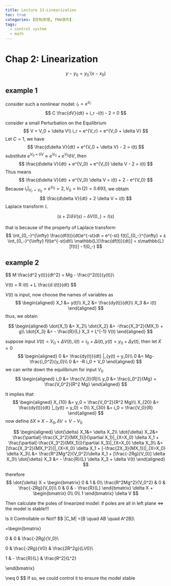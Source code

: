 ```yaml
---
title: Lecture 13-Linearization
toc: true
categories: [控制原理, PNW课件]
tags:
  - control system
  - math
---
```


# Chap 2: Linearization
<!--more-->

$$
y-y_0 = y_0'(x-x_0)
$$


## example 1

consider such a nonlinear model: $i_r = e^{V_r}$
$$
C \frac{dV}{dt} + i_r -i(t) - 2 = 0
$$

consider a small Perturbation on the Equilibrium
$$
V = V_0 + \delta V\\
i_r = e^{V_r} = e^{V_0 + \delta V}
$$
Let $C = 1$, we have
$$
\frac{d\delta V}{dt} + e^{V_0 + \delta V} - 2 = i(t)
$$
substitute $e^{V_0 + \delta V} \approx e^{V_0} + e^{V_0} \delta V$, then
$$
\frac{d\delta V}{dt} + e^{V_0} + e^{V_0} \delta V - 2 = i(t)
$$
Thus means
$$
\frac{d\delta V}{dt} + e^{V_0} \delta V = i(t) + 2 - e^{V_0}
$$
Because $i_r|_{V_r = V_0} = e^{V_0} = 2, V_0 = \ln(2) = 0.693$, we obtain
$$
\frac{d\delta V}{dt} + 2 \delta V = i(t)
$$
Laplace transform $\mathbb{L}$

$$
(s+2)\delta V(s) - \delta V(0_-) = I(s)
$$

that is because of the property of Laplace transform
$$
\int_{0_-}^{\infty} \frac{df(t)}{dt}e^{-st}dt
= e^{-st} f(t)|_{0_-}^{\infty} + s \int_{0_-}^{\infty} f(t)e^{-st}dt\\
\mathbb{L}[\frac{df(t)}{dt}] = s\mathbb{L}[f(t)] - f(0_-)
$$

## example 2

$$
M \frac{d^2 y(t)}{dt^2} = Mg - \frac{i^2(t)}{y(t)}\\

V(t) = R i(t) + L \frac{d i(t)}{dt}
$$

$V(t)$ is input, now choose the names of variables as
$$
\begin{aligned}
X_1 &= y(t)\\
X_2 &= \frac{dy(t)}{dt}\\
X_3 &= i(t)
\end{aligned}
$$
thus, we obtain

$$
\begin{aligned}
\dot{X_1} &= X_2\\
\dot{X_2} &= -\frac{X_3^2}{MX_1} + g\\
\dot{X_3} &= - \frac{R}{L} X_3 + L^{-1} V(t)
\end{aligned}
$$

suppose input $V(t) = V_0 + \Delta V(t), i(t) = i_0 + \Delta i(t), y(t) = y_0 + \Delta y(t)$, then let $\dot{X} = 0$
$$
\begin{aligned}
0 &= \frac{dy(t)}{dt} |_{y(t) = y_0}\\
0 &= Mg- \frac{i_0^2}{y_0}\\
0 &= -R i_0 + V_0
\end{aligned}
$$
we can write down the equilibrium for input $V_0$
$$
\begin{aligned}
i_0 &= \frac{V_0}{R}\\
y_0 &= \frac{i_0^2}{Mg} = \frac{V_0^2}{R^2 Mg}
\end{aligned}
$$

It implies that
$$
\begin{aligned}
X_{10} &= y_0 = \frac{V_0^2}{R^2 Mg}\\
X_{20} &= \frac{dy(t)}{dt} |_{y(t) = y_0} = 0\\
X_{30} &= i_0 = \frac{V_0}{R}
\end{aligned}
$$
now define $\delta X \equiv X - X_0, \delta V = V - V_0$

$$
\begin{aligned}
\dot{\delta} X_1&= \delta X_2\\
\dot{\delta} X_2&= \frac{\partial[-\frac{X_3^2}{MX_1}]}{\partial X_1}|_{X=X_0} \delta X_1 + \frac{\partial[-\frac{X_3^2}{MX_1}]}{\partial X_3}|_{X=X_0} \delta X_3\\
&= [\frac{X_3^2}{MX_1^2}]|_{X=X_0} \delta X_1 + [-\frac{2X_3}{MX_1}]|_{X=X_0} \delta X_3\\
&= \frac{R^2Mg^2}{V_0^2}\delta X_1 + [\frac{-2Rg}{V_0}] \delta X_3\\
\dot{\delta} X_3 &= - \frac{R}{L} \delta X_3 + \delta V(t)
\end{aligned}
$$

therefore
$$
\dot{\delta} X = 
\begin{bmatrix}
0 & 1 & 0\\
\frac{R^2Mg^2}{V_0^2} & 0 & \frac{-2Rg}{V_0}\\
0 & 0 & - \frac{R}{L}
\end{bmatrix}
\delta X +
\begin{bmatrix}
0\\ 0\\ 1
\end{bmatrix}
\delta V
$$

Then calculate the poles of linearized model: if poles are all in left plane <=> the model is stable!!!

Is it Controllable or Not?
$$
|C_M| =[B \quad AB \quad A^2B]\

=\begin{bmatrix}

0 & 0 & \frac{-2Rg}{V_0}\\

0 & \frac{-2Rg}{V0} & \frac{2R^2g}{LV0}\\

1 & - \frac{R}{L} & \frac{R^2}{L^2}

\end{bmatrix}

\neq 0
$$
If so, we could control it to ensure the model stable